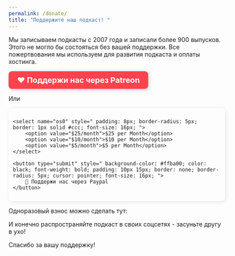 ```yaml
---
permalink: /donate/
title: "Поддержите наш подкаст! "
---
```



Мы записываем подкасты с 2007 года и записали более 900 выпусков. Этого не могло бы состояться без вашей поддержки. Все пожертвования мы используем для развития подкаста и оплаты хостинга.

<a href="https://www.patreon.com/rcmp" target="_blank" style="
display: inline-block;
background-color: #FF424D;
color: white;
font-weight: bold;
padding: 10px 20px;
border-radius: 8px;
text-decoration: none;
font-size: 18px;
box-shadow: 2px 2px 10px rgba(0,0,0,0.2);
">
❤️ Поддержи нас через Patreon
</a>

Или

<form action="https://www.paypal.com/cgi-bin/webscr" method="post" target="_top" style="display: flex; gap: 10px; padding: 10px; border-radius: 8px; box-shadow: 2px 2px 10px rgba(0,0,0,0.1); ">
    <input type="hidden" name="cmd" value="_s-xclick">
    <input type="hidden" name="hosted_button_id" value="5YQDFQ9LCLKTU">

    <select name="os0" style=" padding: 8px; border-radius: 5px; border: 1px solid #ccc; font-size: 16px; ">
        <option value="$25/month">$25 per Month</option>
        <option value="$10/month">$10 per Month</option>
        <option value="$5/month">$5 per Month</option>
    </select>
    
    <button type="submit" style=" background-color: #ffba00; color: black; font-weight: bold; padding: 10px 15px; border: none; border-radius: 5px; cursor: pointer; font-size: 16px; ">
        💛 Поддержи нас через Paypal
    </button>
</form>

Одноразовый взнос можно сделать тут:

И конечно распространяйте подкаст в своих соцсетях - засуньте другу в ухо! 

Спасибо за вашу поддержку!
